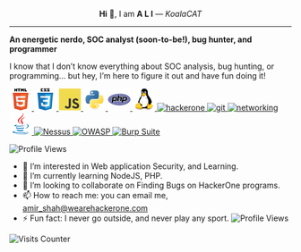 
<p align="center"><b>Hi</b> 👋, I am <b>A L I</b> — <i>KoalaCAT</i></p>

---
**An energetic nerdo, SOC analyst (soon-to-be!), bug hunter, and programmer**

I know that I don’t know everything about SOC analysis, bug hunting, or programming... but hey, I’m here to figure it out and have fun doing it!

<p align="left"> 
  <!-- HTML -->
  <a href="https://www.w3.org/html/" target="_blank" rel="noreferrer"> 
    <img src="https://raw.githubusercontent.com/devicons/devicon/master/icons/html5/html5-original-wordmark.svg" alt="html5" width="40" height="40"/> 
  </a> 
  <!-- CSS -->
  <a href="https://www.w3.org/Style/CSS/" target="_blank" rel="noreferrer"> 
    <img src="https://raw.githubusercontent.com/devicons/devicon/master/icons/css3/css3-original-wordmark.svg" alt="css3" width="40" height="40"/> 
  </a> 
  <!-- JavaScript -->
  <a href="https://developer.mozilla.org/en-US/docs/Web/JavaScript" target="_blank" rel="noreferrer"> 
    <img src="https://raw.githubusercontent.com/devicons/devicon/master/icons/javascript/javascript-original.svg" alt="javascript" width="40" height="40"/> 
  </a> 
  <!-- Python -->
  <a href="https://www.python.org" target="_blank" rel="noreferrer"> 
    <img src="https://raw.githubusercontent.com/devicons/devicon/master/icons/python/python-original.svg" alt="python" width="40" height="40"/> 
  </a> 
  <!-- PHP -->
  <a href="https://www.php.net/" target="_blank" rel="noreferrer"> 
    <img src="https://raw.githubusercontent.com/devicons/devicon/master/icons/php/php-original.svg" alt="php" width="40" height="40"/> 
  </a> 
  <!-- Linux -->
  <a href="https://www.linux.org/" target="_blank" rel="noreferrer"> 
    <img src="https://raw.githubusercontent.com/devicons/devicon/master/icons/linux/linux-original.svg" alt="linux" width="40" height="40"/> 
  </a> 
  <!-- HackerOne -->
  <a href="https://www.hackerone.com/" target="_blank" rel="noreferrer"> 
    <img src="https://www.vectorlogo.zone/logos/hackerone/hackerone-icon.svg" alt="hackerone" width="40" height="40"/> 
  </a> 
  <!-- Git -->
  <a href="https://git-scm.com/" target="_blank" rel="noreferrer"> 
    <img src="https://www.vectorlogo.zone/logos/git-scm/git-scm-icon.svg" alt="git" width="40" height="40"/> 
  </a> 
  <!-- Networking -->
  <a href="https://en.wikipedia.org/wiki/Networking" target="_blank" rel="noreferrer"> 
    <img src="https://upload.wikimedia.org/wikipedia/commons/thumb/0/0c/Computer_network_icon.svg/1024px-Computer_network_icon.svg.png" alt="networking" width="40" height="40"/> 
  </a> 
  <!-- Java -->
  <a href="https://www.java.com" target="_blank" rel="noreferrer"> 
    <img src="https://raw.githubusercontent.com/devicons/devicon/master/icons/java/java-original.svg" alt="java" width="40" height="40"/> 
  </a> 
  <!-- Bug Bounty Tools -->
  <a href="https://www.nessus.org/" target="_blank" rel="noreferrer"> 
    <img src="https://upload.wikimedia.org/wikipedia/commons/thumb/6/6e/Nessus_logo.svg/1024px-Nessus_logo.svg.png" alt="Nessus" width="40" height="40"/> 
  </a> 
  <a href="https://www.owasp.org/" target="_blank" rel="noreferrer"> 
    <img src="https://upload.wikimedia.org/wikipedia/commons/thumb/c/cb/OWASP_logo.svg/1200px-OWASP_logo.svg.png" alt="OWASP" width="40" height="40"/> 
  </a> 
  <a href="https://burp-suite.pulse.dev/" target="_blank" rel="noreferrer"> 
    <img src="https://upload.wikimedia.org/wikipedia/commons/thumb/e/eb/Burp_Suite_Logo.svg/1200px-Burp_Suite_Logo.svg.png" alt="Burp Suite" width="40" height="40"/> 
  </a> 
</p>



![Profile Views](https://visitcount.itsvg.in/api?id=alihussainzada1&label=Profile%20Views&color=7&icon=5&pretty=true)
- 👀 I’m interested in Web application Security, and Learning.
- 🌱 I’m currently learning NodeJS, PHP.
- 💞️ I’m looking to collaborate on Finding Bugs on HackerOne programs.
- 📫 How to reach me: you can email me, amir_shah@wearehackerone.com
- ⚡ Fun fact: I never go outside, and never play any sport.
![Profile Views](https://komarev.com/ghpvc/?username=alihussainzada)

![Visits Counter](https://visitcount.itsvg.in/api?id=alihussainzada&label=Profile%20Views&color=12&icon=5&pretty=true)

<!---
alihussainzada/alihussainzada is a ✨ special ✨ repository because its `README.md` (this file) appears on your GitHub profile.
You can click the Preview link to take a look at your changes.
--->
